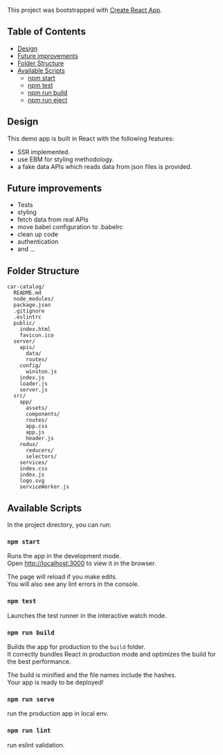 This project was bootstrapped with [Create React App](https://github.com/facebook/create-react-app).

## Table of Contents

- [Design](#design)
- [Future improvements](#future-improvements)
- [Folder Structure](#folder-structure)
- [Available Scripts](#available-scripts)
  - [npm start](#npm-start)
  - [npm test](#npm-test)
  - [npm run build](#npm-run-build)
  - [npm run eject](#npm-run-eject)

## Design
This demo app is built in React with the following features: 
- SSR implemented.
- use EBM for styling methodology.
- a fake data APIs which reads data from json files is provided.

## Future improvements
- Tests
- styling
- fetch data from real APIs
- move babel configuration to .babelrc
- clean up code
- authentication
- and ...

## Folder Structure

```
car-catalog/
  README.md
  node_modules/
  package.json
  .gitignore
  .eslintrc
  public/
    index.html
    favicon.ico
  server/
    apis/
      data/
      routes/
    config/
      winston.js
    index.js
    loader.js
    server.js
  src/
    app/
      assets/
      components/
      routes/
      app.css
      app.js
      header.js
    redux/
      reducers/
      selectors/
    services/
    index.css
    index.js
    logo.svg
    serviceWorker.js 
```

## Available Scripts

In the project directory, you can run:

### `npm start`

Runs the app in the development mode.<br>
Open [http://localhost:3000](http://localhost:3000) to view it in the browser.

The page will reload if you make edits.<br>
You will also see any lint errors in the console.

### `npm test`

Launches the test runner in the interactive watch mode.<br>

### `npm run build`

Builds the app for production to the `build` folder.<br>
It correctly bundles React in production mode and optimizes the build for the best performance.

The build is minified and the file names include the hashes.<br>
Your app is ready to be deployed!

### `npm run serve`

run the production app in local env.

### `npm run lint`

run eslint validation.
